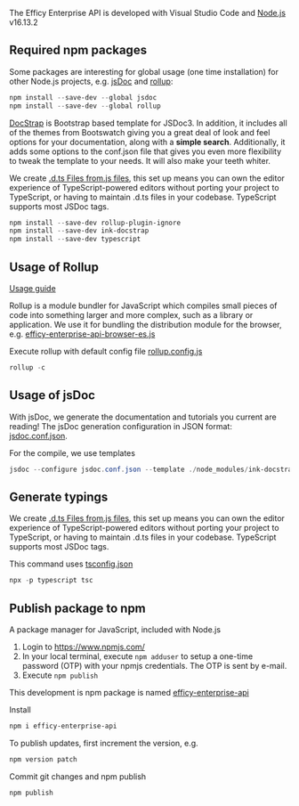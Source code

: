 The Efficy Enterprise API is developed with Visual Studio Code and [Node.js](https://nodejs.org/en/) v16.13.2

## Required npm packages

Some packages are interesting for global usage (one time installation) for other Node.js projects, e.g. [jsDoc](https://www.npmjs.com/package/jsdoc) and [rollup](https://www.npmjs.com/package/rollup):

```powershell
npm install --save-dev --global jsdoc
npm install --save-dev --global rollup
```

[DocStrap](https://www.npmjs.com/package/ink-docstrap) is Bootstrap based template for JSDoc3. In addition, it includes all of the themes from Bootswatch giving you a great deal of look and feel options for your documentation, along with a **simple search**. Additionally, it adds some options to the conf.json file that gives you even more flexibility to tweak the template to your needs. It will also make your teeth whiter.

We create [.d.ts Files from.js files](https://www.typescriptlang.org/docs/handbook/declaration-files/dts-from-js.html), this set up means you can own the editor experience of TypeScript-powered editors without porting your project to TypeScript, or having to maintain .d.ts files in your codebase. TypeScript supports most JSDoc tags.

```powershell
npm install --save-dev rollup-plugin-ignore
npm install --save-dev ink-docstrap
npm install --save-dev typescript
```

## Usage of Rollup

[Usage guide](https://rollupjs.org/guide/en/)

Rollup is a module bundler for JavaScript which compiles small pieces of code into something larger and more complex, such as a library or application. We use it for bundling the distribution module for the browser, e.g. [efficy-enterprise-api-browser-es.js](../dist/efficy-enterprise-api-browser-es.js)

Execute rollup with default config file [rollup.config.js](rollup.config.js)

```powershell
rollup -c
```

## Usage of jsDoc

With jsDoc, we generate the documentation and tutorials you current are reading!
The jsDoc generation configuration in JSON format: [jsdoc.conf.json](jsdoc.conf.json).

For the compile, we use templates
```powershell
jsdoc --configure jsdoc.conf.json --template ./node_modules/ink-docstrap/template
```


## Generate typings

We create [.d.ts Files from.js files](https://www.typescriptlang.org/docs/handbook/declaration-files/dts-from-js.html), this set up means you can own the editor experience of TypeScript-powered editors without porting your project to TypeScript, or having to maintain .d.ts files in your codebase. TypeScript supports most JSDoc tags.

This command uses [tsconfig.json](../tsconfig.json)

```powershell
npx -p typescript tsc
```

## Publish package to npm

A package manager for JavaScript, included with Node.js

1. Login to https://www.npmjs.com/
2. In your local terminal, execute `npm adduser` to setup a one-time password (OTP) with your npmjs credentials. The OTP is sent by e-mail.
3. Execute `npm publish`

This development is npm package is named [efficy-enterprise-api](https://www.npmjs.com/package/efficy-enterprise-api)

Install
```powershell
npm i efficy-enterprise-api
```

To publish updates, first increment the version, e.g.
```powershell
npm version patch
```

Commit git changes and npm publish
```powershell
npm publish
```